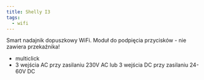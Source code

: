 ```yaml
---
title: Shelly I3
tags:
  - wifi
---
```


Smart nadajnik dopuszkowy WiFi. Moduł do podpięcia przycisków - nie zawiera przekaźnika!

- multiclick
- 3 wejścia AC przy zasilaniu 230V AC lub 3 wejścia DC przy zasilaniu 24-60V DC
